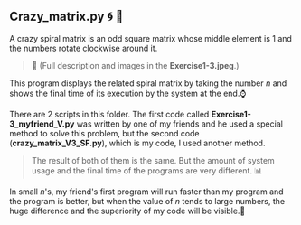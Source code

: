 ## Crazy_matrix.py 🌀 🔢

A crazy spiral matrix is ​​an odd square matrix whose middle element is 1 and the numbers rotate clockwise around it. 

> 📌 (Full description and images in the **Exercise1-3.jpeg**.)

This program displays the related spiral matrix by taking the number *n* and shows the final time of its execution by the system at the end.⌚

There are 2 scripts in this folder. The first code called **Exercise1-3_myfriend_V.py** was written by one of my friends and he used a special method to solve this problem, but the second code (**crazy_matrix_V3_SF.py**), which is my code, I used another method. 

 > The result of both of them is the same. But the amount of system usage and the final time of the programs are very different. 📊
 
In small *n*'s, my friend's first program will run faster than my program and the program is better, but when the value of *n* tends to large numbers, the huge difference and the superiority of my code will be visible.📝
